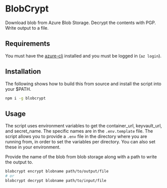 # BlobCrypt
Download blob from Azure Blob Storage. Decrypt the contents with PGP. Write output to a file.

## Requirements
You must have the [azure-cli](https://learn.microsoft.com/en-us/cli/azure/get-started-with-azure-cli) installed and you must be logged in (`az login`).

## Installation
The following shows how to build this from source and install the script into your $PATH.
```bash
npm i -g blobcrypt
```

## Usage
The script uses environment variables to get the container_url, keyvault_url, and secret_name. The
specific names are in the `.env.template` file. The script allows you to provide a `.env` file in
the directory where you are running from, in order to set the variables per directory. You can also
set these in your environment.

Provide the name of the blob from blob storage along with a path to write the output to.
```bash
blobcrypt encrypt blobname path/to/output/file
# or
blobcrypt decrypt blobname path/to/input/file
```
